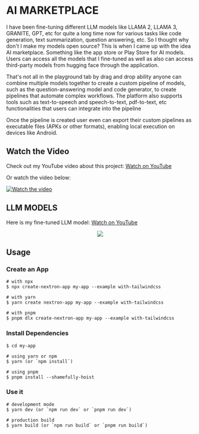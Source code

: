 # AI MARKETPLACE

I have been fine-tuning different LLM models like LLAMA 2, LLAMA 3, GRANITE, GPT, etc for quite a long time now for various tasks like code generation, text summarization, question answering, etc. So I thought why don't I make my models open source? This is when I came up with the idea AI marketplace. Something like the app store or Play Store for AI models. Users can access all the models that I fine-tuned as well as also can access third-party models from hugging face through the application. 

That's not all in the playground tab by drag and drop ability anyone can combine multiple models together to create a custom pipeline of models, such as the question-answering model and code generator, to create pipelines that automate complex workflows. The platform also supports tools such as text-to-speech and speech-to-text, pdf-to-text, etc functionalities that users can integrate into the pipeline

Once the pipeline is created user even can export their custom pipelines as executable files (APKs or other formats), enabling local execution on devices like Android.

## Watch the Video

Check out my YouTube video about this project: [Watch on YouTube](https://youtu.be/EzR1d62Bais?si=x63z5Yak9Ni2FBt3)

Or watch the video below:

[![Watch the video](https://img.youtube.com/vi/EzR1d62Bais/0.jpg)](https://youtu.be/EzR1d62Bais?si=x63z5Yak9Ni2FBt3)

## LLM MODELS 

Here is my fine-tuned LLM model: [Watch on YouTube](https://huggingface.co/Sakib323)


<p align="center"><img src="https://i.imgur.com/a9QWW0v.png"></p>

## Usage

### Create an App

```
# with npx
$ npx create-nextron-app my-app --example with-tailwindcss

# with yarn
$ yarn create nextron-app my-app --example with-tailwindcss

# with pnpm
$ pnpm dlx create-nextron-app my-app --example with-tailwindcss
```

### Install Dependencies

```
$ cd my-app

# using yarn or npm
$ yarn (or `npm install`)

# using pnpm
$ pnpm install --shamefully-hoist
```

### Use it

```
# development mode
$ yarn dev (or `npm run dev` or `pnpm run dev`)

# production build
$ yarn build (or `npm run build` or `pnpm run build`)
```
